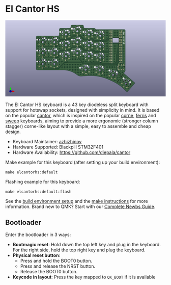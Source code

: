 # El Cantor HS

![El Cantor HS](https://github.com/azhizhinov/ELCANTORHS/blob/main/Pictures/20231122.AZHIZHINOV.ELCANTORHS.00.png)

The El Cantor HS keyboard is a 43 key diodeless split keyboard with support for hotswap sockets, designed with simplicity in mind. It is based on the popular [cantor](https://github.com/diepala/cantor), which is inspired on the popular [corne](https://github.com/foostan/crkbd), [ferris](https://github.com/pierrechevalier83/ferris) and [sweep](https://github.com/davidphilipbarr/Sweep) keyboards, aiming to provide a more ergonomic (stronger column stagger) corne-like layout with a simple, easy to assemble and cheap design.

* Keyboard Maintainer: [azhizhinov](https://github.com/azhizhinov)
* Hardware Supported: Blackpill STM32F401
* Hardware Availability: https://github.com/diepala/cantor

Make example for this keyboard (after setting up your build environment):

    make elcantorhs:default

Flashing example for this keyboard:

    make elcantorhs:default:flash

See the [build environment setup](https://docs.qmk.fm/#/getting_started_build_tools) and the [make instructions](https://docs.qmk.fm/#/getting_started_make_guide) for more information. Brand new to QMK? Start with our [Complete Newbs Guide](https://docs.qmk.fm/#/newbs).

## Bootloader

Enter the bootloader in 3 ways:

* **Bootmagic reset**: Hold down the top left key and plug in the keyboard. For the right side, hold the top right key and plug the keyboard.
* **Physical reset button**: 
  * Press and hold the BOOT0 button.
  * Press and release the NRST button.
  * Release the BOOT0 button.
* **Keycode in layout**: Press the key mapped to `QK_BOOT` if it is available
